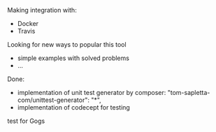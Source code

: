 Making integration with:
 + Docker
 + Travis 
 
Looking for new ways to popular this tool
 + simple examples with solved problems 
 + ... 
 
Done:
+ implementation of unit test generator by composer: "tom-sapletta-com/unittest-generator": "*",
+ implementation of codecept for testing

test for Gogs
